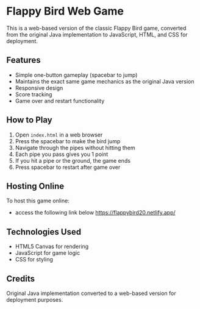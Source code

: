 # Flappy Bird Web Game

This is a web-based version of the classic Flappy Bird game, converted from the original Java implementation to JavaScript, HTML, and CSS for deployment. 

## Features

- Simple one-button gameplay (spacebar to jump)
- Maintains the exact same game mechanics as the original Java version
- Responsive design
- Score tracking
- Game over and restart functionality

## How to Play

1. Open `index.html` in a web browser
2. Press the spacebar to make the bird jump
3. Navigate through the pipes without hitting them
4. Each pipe you pass gives you 1 point
5. If you hit a pipe or the ground, the game ends
6. Press spacebar to restart after game over

## Hosting Online

To host this game online:
- access the following link below
  https://flappybird20.netlify.app/

## Technologies Used
- HTML5 Canvas for rendering
- JavaScript for game logic
- CSS for styling

## Credits
Original Java implementation converted to a web-based version for deployment purposes.
